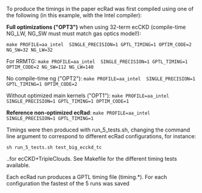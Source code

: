 To produce the timings in the paper ecRad was first compiled using one of the following (in this example, with the Intel compiler):

**Full optimizations ("OPT3")** when using 32-term ecCKD (compile-time NG_LW, NG_SW must must match gas optics model!):

`make PROFILE=aa_intel  SINGLE_PRECISION=1 GPTL_TIMING=1 OPTIM_CODE=2 NG_SW=32 NG_LW=32`

For RRMTG:
`make PROFILE=aa_intel  SINGLE_PRECISION=1 GPTL_TIMING=1 OPTIM_CODE=2 NG_SW=112 NG_LW=140`

No compile-time ng ("OPT2"):
`make PROFILE=aa_intel  SINGLE_PRECISION=1 GPTL_TIMING=1 OPTIM_CODE=2`

Without optimized main kernels ("OPT1"):
`make PROFILE=aa_intel  SINGLE_PRECISION=1 GPTL_TIMING=1 OPTIM_CODE=1`

**Reference non-optimized ecRad**:
`make PROFILE=aa_intel  SINGLE_PRECISION=1 GPTL_TIMING=1`

Timings were then produced with run_5_tests.sh, changing the command line argument to correspond to different ecRad configurations, for instance:
 
`sh run_5_tests.sh test_big_ecckd_tc`

..for ecCKD+TripleClouds. See Makefile for the different timing tests available. 

Each ecRad run produces a GPTL timing file (timing.*). For each configuration the fastest of the 5 runs was saved
